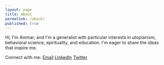 ```yaml
---
layout: page
title: About
permalink: /about/
published: true
---
```


Hi, I'm Ammar, and I'm a generalist with particular interests in utopianism, behavioral science, spirituality, and education. I'm eager to share the ideas that inspire me.

Connect with me:
[Email](mailto:ammarmplumber@gmail.com)
[LinkedIn](https://www.linkedin.com/in/ammarplumber/)
[Twitter](https://twitter.com/ammar_plumber)